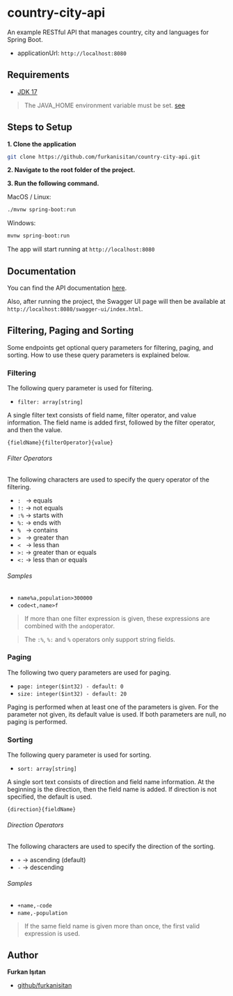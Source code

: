 # country-city-api
An example RESTful API that manages country, city and languages for Spring Boot.

- applicationUrl: `http://localhost:8080`

## Requirements

* [JDK 17](https://www.oracle.com/java/technologies/javase/jdk17-archive-downloads.html)

> The JAVA_HOME environment variable must be set. [see](https://docs.oracle.com/cd/E19182-01/820-7851/inst_cli_jdk_javahome_t/)

## Steps to Setup

**1. Clone the application**

```bash
git clone https://github.com/furkanisitan/country-city-api.git
```

**2. Navigate to the root folder of the project.**

**3. Run the following command.**

MacOS / Linux:
```bash
./mvnw spring-boot:run
```

Windows:
```bash
mvnw spring-boot:run
```
The app will start running at `http://localhost:8080`

## Documentation

You can find the API documentation [here](https://editor.swagger.io/?url=https://raw.githubusercontent.com/furkanisitan/country-city-api/main/docs/api-docs.yaml).

Also, after running the project, the Swagger UI page will then be available at `http://localhost:8080/swagger-ui/index.html`.

## Filtering, Paging and Sorting

Some endpoints get optional query parameters for filtering, paging, and sorting. 
How to use these query parameters is explained below.

### Filtering

The following query parameter is used for filtering.

- `filter: array[string]`

A single filter text consists of field name, filter operator, and value information. The field name is added first, followed by the filter operator, and then the value.

`{fieldName}{filterOperator}{value}`

###### Filter Operators

The following characters are used to specify the query operator of the filtering.

- `:` &nbsp; -> equals
- `!:` -> not equals
- `:%` -> starts with
- `%:` -> ends with
- `%` &nbsp; -> contains
- `>` &nbsp; -> greater than
- `<` &nbsp; -> less than
- `>:` -> greater than or equals
- `<:` -> less than or equals

###### Samples

- `name%a,population>300000`
- `code<t,name>f`

> If more than one filter expression is given, these expressions are combined with the `and`operator.

> The `:%`, `%:` and `%` operators only support string fields.

### Paging

The following two query parameters are used for paging.

- `page: integer($int32) - default: 0`
- `size: integer($int32) - default: 20`

Paging is performed when at least one of the parameters is given. For the parameter not given, its default value is used. If both parameters are null, no paging is performed.

### Sorting

The following query parameter is used for sorting.

- `sort: array[string]`

A single sort text consists of direction and field name information. At the beginning is the direction, then the field name is added. If direction is not specified, the default is used.

`{direction}{fieldName}`

###### Direction Operators

The following characters are used to specify the direction of the sorting.

- `+` -> ascending (default)
- `-` -> descending

###### Samples

- `+name,-code`
- `name,-population`

> If the same field name is given more than once, the first valid expression is used.

## Author

**Furkan Işıtan**

* [github/furkanisitan](https://github.com/furkanisitan)